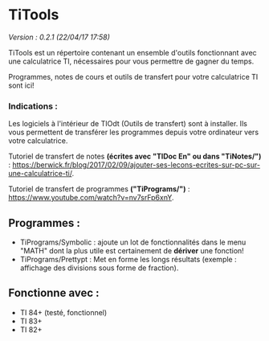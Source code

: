 # TiTools
_Version : 0.2.1 (22/04/17 17:58)_

TiTools est un répertoire contenant un ensemble d'outils fonctionnant avec une calculatrice TI, nécessaires pour vous permettre de gagner du temps.

Programmes, notes de cours et outils de transfert pour votre calculatrice TI sont ici!

### Indications :
Les logiciels à l'intérieur de TIOdt (Outils de transfert) sont à installer. Ils vous permettent de transférer les programmes depuis votre ordinateur vers votre calculatrice.

Tutoriel de transfert de notes __(écrites avec **"TIDoc En"** ou dans "TiNotes/")__ : https://berwick.fr/blog/2017/02/09/ajouter-ses-lecons-ecrites-sur-pc-sur-une-calculatrice-ti/.

Tutoriel de transfert de programmes __("TiPrograms/")__ : https://www.youtube.com/watch?v=nv7srFp6xnY.

## Programmes :
- TiPrograms/Symbolic : ajoute un lot de fonctionnalités dans le menu "MATH" dont la plus utile est certainement de **dériver** une fonction!
- TiPrograms/Prettypt : Met en forme les longs résultats (exemple : affichage des divisions sous forme de fraction).

## Fonctionne avec :
- TI 84+ (testé, fonctionnel)
- TI 83+
- TI 82+